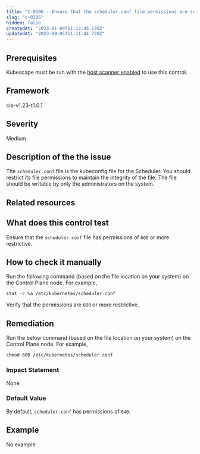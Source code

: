 ```yaml
---
title: "C-0106 - Ensure that the scheduler.conf file permissions are set to 600 or more restrictive"
slug: "c-0106"
hidden: false
createdAt: "2023-01-09T11:12:45.139Z"
updatedAt: "2023-09-05T11:11:44.728Z"
---
```

## Prerequisites
Kubescape must be run with the [host scanner enabled](/docs/scanning/#the-host-scanner) to use this control.
## Framework
cis-v1.23-t1.0.1
## Severity
Medium
## Description of the the issue
The `scheduler.conf` file is the kubeconfig file for the Scheduler. You should restrict its file permissions to maintain the integrity of the file. The file should be writable by only the administrators on the system.
## Related resources

## What does this control test
Ensure that the `scheduler.conf` file has permissions of `600` or more restrictive.
## How to check it manually
Run the following command (based on the file location on your system) on the Control Plane node. For example,

 
```
stat -c %a /etc/kubernetes/scheduler.conf

```
 Verify that the permissions are `600` or more restrictive.
## Remediation
Run the below command (based on the file location on your system) on the Control Plane node. For example,

 
```
chmod 600 /etc/kubernetes/scheduler.conf

```
### Impact Statement
None
### Default Value
By default, `scheduler.conf` has permissions of `640`.
## Example
No example